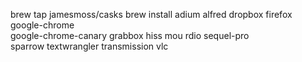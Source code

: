 brew tap jamesmoss/casks
brew install adium alfred dropbox firefox google-chrome \
	google-chrome-canary grabbox hiss mou rdio sequel-pro \
	sparrow textwrangler transmission vlc